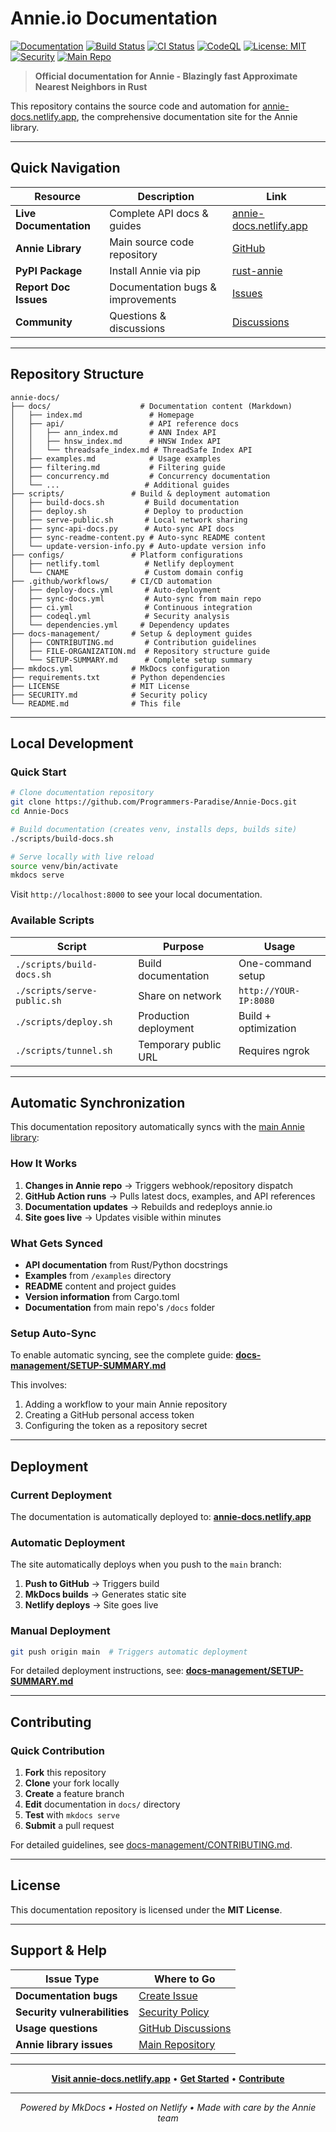 # Annie.io Documentation

[![Documentation](https://img.shields.io/badge/docs-netlify-blue)](https://annie-docs.netlify.app/)
[![Build Status](https://img.shields.io/github/actions/workflow/status/Programmers-Paradise/Annie-Docs/deploy-docs.yml?branch=main)](https://github.com/Programmers-Paradise/Annie-Docs/actions)
[![CI Status](https://img.shields.io/github/actions/workflow/status/Programmers-Paradise/Annie-Docs/ci.yml?branch=main&label=CI)](https://github.com/Programmers-Paradise/Annie-Docs/actions)
[![CodeQL](https://img.shields.io/github/actions/workflow/status/Programmers-Paradise/Annie-Docs/codeql.yml?branch=main&label=CodeQL)](https://github.com/Programmers-Paradise/Annie-Docs/actions)
[![License: MIT](https://img.shields.io/badge/License-MIT-yellow.svg)](LICENSE)
[![Security](https://img.shields.io/badge/Security-Policy-red.svg)](SECURITY.md)
[![Main Repo](https://img.shields.io/badge/source-Annie-green)](https://github.com/Programmers-Paradise/Annie)

> **Official documentation for Annie - Blazingly fast Approximate Nearest Neighbors in Rust**

This repository contains the source code and automation for [annie-docs.netlify.app](https://annie-docs.netlify.app/), the comprehensive documentation site for the Annie library.

---

## Quick Navigation

| Resource                  | Description                       | Link                                                                          |
| ------------------------- | --------------------------------- | ----------------------------------------------------------------------------- |
| **Live Documentation** | Complete API docs & guides        | [annie-docs.netlify.app](https://annie-docs.netlify.app/)                     |
| **Annie Library**      | Main source code repository       | [GitHub](https://github.com/Programmers-Paradise/Annie)                       |
| **PyPI Package**       | Install Annie via pip             | [rust-annie](https://pypi.org/project/rust-annie/)                            |
| **Report Doc Issues**  | Documentation bugs & improvements | [Issues](https://github.com/Programmers-Paradise/Annie-Docs/issues)           |
| **Community**          | Questions & discussions           | [Discussions](https://github.com/Programmers-Paradise/Annie-Docs/discussions) |

---

## Repository Structure

```
annie-docs/
├── docs/                    # Documentation content (Markdown)
│   ├── index.md               # Homepage
│   ├── api/                   # API reference docs
│   │   ├── ann_index.md       # ANN Index API
│   │   ├── hnsw_index.md      # HNSW Index API
│   │   └── threadsafe_index.md # ThreadSafe Index API
│   ├── examples.md            # Usage examples
│   ├── filtering.md           # Filtering guide
│   ├── concurrency.md         # Concurrency documentation
│   └── ...                   # Additional guides
├── scripts/               # Build & deployment automation
│   ├── build-docs.sh         # Build documentation
│   ├── deploy.sh             # Deploy to production
│   ├── serve-public.sh       # Local network sharing
│   ├── sync-api-docs.py      # Auto-sync API docs
│   ├── sync-readme-content.py # Auto-sync README content
│   └── update-version-info.py # Auto-update version info
├── configs/               # Platform configurations
│   ├── netlify.toml          # Netlify deployment
│   └── CNAME                 # Custom domain config
├── .github/workflows/     # CI/CD automation
│   ├── deploy-docs.yml       # Auto-deployment
│   ├── sync-docs.yml         # Auto-sync from main repo
│   ├── ci.yml                # Continuous integration
│   ├── codeql.yml            # Security analysis
│   └── dependencies.yml     # Dependency updates
├── docs-management/       # Setup & deployment guides
│   ├── CONTRIBUTING.md       # Contribution guidelines
│   ├── FILE-ORGANIZATION.md  # Repository structure guide
│   └── SETUP-SUMMARY.md      # Complete setup summary
├── mkdocs.yml             # MkDocs configuration
├── requirements.txt       # Python dependencies
├── LICENSE                # MIT License
├── SECURITY.md            # Security policy
└── README.md              # This file
```

---

## Local Development

### Quick Start

```bash
# Clone documentation repository
git clone https://github.com/Programmers-Paradise/Annie-Docs.git
cd Annie-Docs

# Build documentation (creates venv, installs deps, builds site)
./scripts/build-docs.sh

# Serve locally with live reload
source venv/bin/activate
mkdocs serve
```

Visit `http://localhost:8000` to see your local documentation.

### Available Scripts

| Script                      | Purpose               | Usage                 |
| --------------------------- | --------------------- | --------------------- |
| `./scripts/build-docs.sh`   | Build documentation   | One-command setup     |
| `./scripts/serve-public.sh` | Share on network      | `http://YOUR-IP:8080` |
| `./scripts/deploy.sh`       | Production deployment | Build + optimization  |
| `./scripts/tunnel.sh`       | Temporary public URL  | Requires ngrok        |

---

## Automatic Synchronization

This documentation repository automatically syncs with the [main Annie library](https://github.com/Programmers-Paradise/Annie):

### How It Works

1. **Changes in Annie repo** → Triggers webhook/repository dispatch
2. **GitHub Action runs** → Pulls latest docs, examples, and API references
3. **Documentation updates** → Rebuilds and redeploys annie.io
4. **Site goes live** → Updates visible within minutes

### What Gets Synced

- **API documentation** from Rust/Python docstrings
- **Examples** from `/examples` directory
- **README** content and project guides
- **Version information** from Cargo.toml
- **Documentation** from main repo's `/docs` folder

### Setup Auto-Sync

To enable automatic syncing, see the complete guide: [**docs-management/SETUP-SUMMARY.md**](docs-management/SETUP-SUMMARY.md)

This involves:

1. Adding a workflow to your main Annie repository
2. Creating a GitHub personal access token
3. Configuring the token as a repository secret

---

## Deployment

### Current Deployment

The documentation is automatically deployed to: **[annie-docs.netlify.app](https://annie-docs.netlify.app/)**

### Automatic Deployment

The site automatically deploys when you push to the `main` branch:

1. **Push to GitHub** → Triggers build
2. **MkDocs builds** → Generates static site  
3. **Netlify deploys** → Site goes live

### Manual Deployment

```bash
git push origin main  # Triggers automatic deployment
```

For detailed deployment instructions, see: [**docs-management/SETUP-SUMMARY.md**](docs-management/SETUP-SUMMARY.md)

---

## Contributing

### Quick Contribution

1. **Fork** this repository
2. **Clone** your fork locally
3. **Create** a feature branch
4. **Edit** documentation in `docs/` directory
5. **Test** with `mkdocs serve`
6. **Submit** a pull request

For detailed guidelines, see [docs-management/CONTRIBUTING.md](docs-management/CONTRIBUTING.md).

---

## License

This documentation repository is licensed under the **MIT License**.

---

## Support & Help

| Issue Type               | Where to Go                                                                          |
| ------------------------ | ------------------------------------------------------------------------------------ |
| **Documentation bugs**   | [Create Issue](https://github.com/Programmers-Paradise/Annie-Docs/issues)            |
| **Security vulnerabilities** | [Security Policy](SECURITY.md)                                                    |
| **Usage questions**      | [GitHub Discussions](https://github.com/Programmers-Paradise/Annie-Docs/discussions) |
| **Annie library issues** | [Main Repository](https://github.com/Programmers-Paradise/Annie/issues)              |

---

<div align="center">

**[Visit annie-docs.netlify.app](https://annie-docs.netlify.app/)** • **[Get Started](https://annie-docs.netlify.app/#installation)** • **[Contribute](docs-management/CONTRIBUTING.md)**

---

_Powered by MkDocs • Hosted on Netlify • Made with care by the Annie team_

</div>
